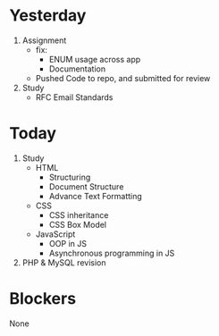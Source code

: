 # Yesterday
1. Assignment
    - fix:
        - ENUM usage across app
        - Documentation
    - Pushed Code to repo, and submitted for review
2. Study
    - RFC Email Standards


# Today
1. Study
    - HTML
        - Structuring
        - Document Structure
        - Advance Text Formatting
    - CSS
        - CSS inheritance
        - CSS Box Model
    - JavaScript
        - OOP in JS
        - Asynchronous programming in JS
2. PHP & MySQL revision

# Blockers
None